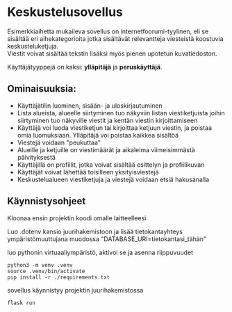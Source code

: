 # Keskustelusovellus

Esimerkkiaihetta mukaileva sovellus on internetfoorumi-tyylinen, eli se sisältää eri aihekategorioita jotka sisältävät relevantteja viesteistä koostuvia keskusteluketjuja.\
Viestit voivat sisältää tekstin lisäksi myös pienen upotetun kuvatiedoston.

Käyttäjätyyppejä on kaksi: **ylläpitäjä** ja **peruskäyttäjä**.

## Ominaisuuksia:

- Käyttäjätilin luominen, sisään- ja uloskirjautuminen
- Lista alueista, alueelle siirtyminen tuo näkyviin listan viestiketjuista joihin siirtyminen tuo näkyville viestit ja kentän viestin kirjoittamiseen
- Käyttäjä voi luoda viestiketjun tai kirjoittaa ketjuun viestin, ja poistaa omia luomuksiaan. Ylläpitäjä voi poistaa kaikkea sisältöä
- Viestejä voidaan "peukuttaa"
- Alueille ja ketjuille on viestimäärät ja aikaleima viimeisimmästä päivityksestä
- Käyttäjillä on profiilit, jotka voivat sisältää esittelyn ja profiilikuvan
- Käyttäjät voivat lähettää toisilleen yksityisviestejä
- Keskustelualueen viestiketjuja ja viestejä voidaan etsiä hakusanalla

## Käynnistysohjeet

Kloonaa ensin projektin koodi omalle laitteelleesi

Luo .dotenv kansio juurihakemistoon ja lisää tietokantayhteys ympäristömuuttujana muodossa "DATABASE_URI=tietokantasi_tähän"

luo pythonin virtuaaliympäristö, aktivoi se ja asenna riippuvuudet

```
python3 -m venv .venv
source .venv/bin/activate
pip install -r ./requirements.txt
```

sovellus käynnistyy projektin juurihakemistossa

```
flask run
```